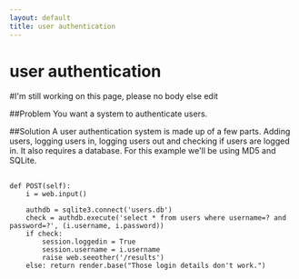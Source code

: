 ```yaml
---
layout: default
title: user authentication
---
```


# user authentication

#I'm still working on this page, please no body else edit

##Problem
You want a system to authenticate users.

##Solution
A user authentication system is made up of a few parts. Adding users, logging users in, logging users out and checking if users are logged in. It also requires a database. For this example we'll be using MD5 and SQLite.

##
    def POST(self):
        i = web.input()

        authdb = sqlite3.connect('users.db')
        check = authdb.execute('select * from users where username=? and password=?', (i.username, i.password))
        if check: 
            session.loggedin = True
            session.username = i.username
            raise web.seeother('/results')   
        else: return render.base("Those login details don't work.")   

